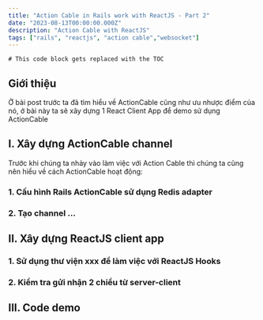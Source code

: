 ```yaml
---
title: "Action Cable in Rails work with ReactJS - Part 2"
date: "2023-08-13T00:00:00.000Z"
description: "Action Cable with ReactJS"
tags: ["rails", "reactjs", "action cable","websocket"]
---
```


```toc
# This code block gets replaced with the TOC
```

## Giới thiệu

Ở bài post trước ta đã tìm hiểu về ActionCable cũng như ưu nhược điểm của nó, ở bài này ta sẽ xây dựng 1 React Client App để demo sử dụng ActionCable

## I. Xây dựng ActionCable channel

Trước khi chúng ta nhảy vào làm việc với Action Cable thì chúng ta cũng nên hiểu về cách ActionCable hoạt động:

### 1. Cấu hình Rails ActionCable sử dụng Redis adapter


### 2. Tạo channel ...

## II. Xây dựng ReactJS client app

### 1. Sử dụng thư viện xxx để làm việc với ReactJS Hooks

### 2. Kiểm tra gửi nhận 2 chiều từ server-client


## III. Code demo
